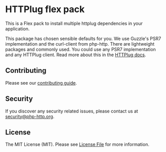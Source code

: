 # HTTPlug flex pack 

This is a Flex pack to install multiple httplug dependencies in your application. 

This package has chosen sensible defaults for you. We use Guzzle's PSR7 implementation and the curl-client
from php-http. There are lightweight packages and commonly used. You could use any PSR7 implementation and 
any HTTPlug client. Read more about this in the [HTTPlug docs](http://docs.php-http.org/en/latest/httplug/users.html). 

## Contributing

Please see our [contributing guide](http://docs.php-http.org/en/latest/development/contributing.html).


## Security

If you discover any security related issues, please contact us at [security@php-http.org](mailto:security@php-http.org).


## License

The MIT License (MIT). Please see [License File](LICENSE) for more information.
